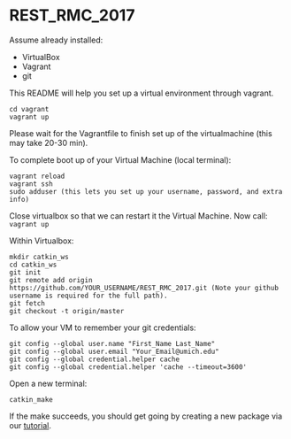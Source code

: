 # REST_RMC_2017

Assume already installed:
* VirtualBox
* Vagrant
* git


This README will help you set up a virtual environment through vagrant.
```
cd vagrant
vagrant up
```

Please wait for the Vagrantfile to finish set up of the virtualmachine (this may take 20-30 min).

To complete boot up of your Virtual Machine (local terminal):
```
vagrant reload
vagrant ssh
sudo adduser (this lets you set up your username, password, and extra info)
```

Close virtualbox so that we can restart it the Virtual Machine. Now call:
`vagrant up`

Within Virtualbox:
```
mkdir catkin_ws
cd catkin_ws
git init
git remote add origin https://github.com/YOUR_USERNAME/REST_RMC_2017.git (Note your github username is required for the full path).
git fetch
git checkout -t origin/master
```

To allow your VM to remember your git credentials:
```
git config --global user.name "First_Name Last_Name"
git config --global user.email "Your_Email@umich.edu"
git config --global credential.helper cache
git config --global credential.helper 'cache --timeout=3600'
```

Open a new terminal:
```
catkin_make
```

If the make succeeds, you should get going by creating a new package via our [tutorial](https://github.com/pascualy/REST_RMC_2017/tree/master/usage).
